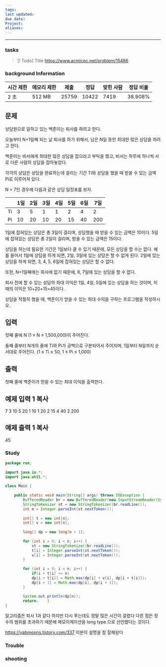 ```yaml
---
tags: 
last updated: 
due date: 
Project: 
aliases:
---
```

--- 
### tasks

> [! Todo] Title
> https://www.acmicpc.net/problem/15486

### background Information

|시간 제한|메모리 제한|제출|정답|맞힌 사람|정답 비율|
|---|---|---|---|---|---|
|2 초|512 MB|25759|10422|7419|38.908%|

## 문제

상담원으로 일하고 있는 백준이는 퇴사를 하려고 한다.

오늘부터 N+1일째 되는 날 퇴사를 하기 위해서, 남은 N일 동안 최대한 많은 상담을 하려고 한다.

백준이는 비서에게 최대한 많은 상담을 잡으라고 부탁을 했고, 비서는 하루에 하나씩 서로 다른 사람의 상담을 잡아놓았다.

각각의 상담은 상담을 완료하는데 걸리는 기간 Ti와 상담을 했을 때 받을 수 있는 금액 Pi로 이루어져 있다.

N = 7인 경우에 다음과 같은 상담 일정표를 보자.

||1일|2일|3일|4일|5일|6일|7일|
|---|---|---|---|---|---|---|---|
|Ti|3|5|1|1|2|4|2|
|Pi|10|20|10|20|15|40|200|

1일에 잡혀있는 상담은 총 3일이 걸리며, 상담했을 때 받을 수 있는 금액은 10이다. 5일에 잡혀있는 상담은 총 2일이 걸리며, 받을 수 있는 금액은 15이다.

상담을 하는데 필요한 기간은 1일보다 클 수 있기 때문에, 모든 상담을 할 수는 없다. 예를 들어서 1일에 상담을 하게 되면, 2일, 3일에 있는 상담은 할 수 없게 된다. 2일에 있는 상담을 하게 되면, 3, 4, 5, 6일에 잡혀있는 상담은 할 수 없다.

또한, N+1일째에는 회사에 없기 때문에, 6, 7일에 있는 상담을 할 수 없다.

퇴사 전에 할 수 있는 상담의 최대 이익은 1일, 4일, 5일에 있는 상담을 하는 것이며, 이때의 이익은 10+20+15=45이다.

상담을 적절히 했을 때, 백준이가 얻을 수 있는 최대 수익을 구하는 프로그램을 작성하시오.

## 입력

첫째 줄에 N (1 ≤ N ≤ 1,500,000)이 주어진다.

둘째 줄부터 N개의 줄에 Ti와 Pi가 공백으로 구분되어서 주어지며, 1일부터 N일까지 순서대로 주어진다. (1 ≤ Ti ≤ 50, 1 ≤ Pi ≤ 1,000)

## 출력

첫째 줄에 백준이가 얻을 수 있는 최대 이익을 출력한다.

## 예제 입력 1 복사

7
3 10
5 20
1 10
1 20
2 15
4 40
2 200

## 예제 출력 1 복사

45

### Study

```Java
package run;  
  
import java.io.*;  
import java.util.*;  
  
class Main {  
  
    public static void main(String[] args) throws IOException {  
        BufferedReader br = new BufferedReader(new InputStreamReader(System.in));  
        StringTokenizer st = new StringTokenizer(br.readLine());  
        int n = Integer.parseInt(st.nextToken());  
  
        int[] t = new int[n];  
        int[] v = new int[n];  
  
        long[] dp = new long[n + 1];  
  
        for (int i = 0; i < n; i++) {  
            st = new StringTokenizer(br.readLine());  
            t[i] = Integer.parseInt(st.nextToken());  
            v[i] = Integer.parseInt(st.nextToken());  
        }  
  
        for (int i = 0; i < n; i++) {  
            if(i + t[i] <= n)  
            dp[i + t[i]] = Math.max(dp[i] + v[i], dp[i + t[i]]);  
            dp[i + 1] = Math.max(dp[i], dp[i + 1]);  
        }  
  
        System.out.println(dp[n]);  
        return;    }  
}
```

알고리즘은 퇴사 1과 같다 하지만 다시 푸는데도 정말 많은 시간이 걸렸다 다른 점은 정수의 범위를 초과하기 때문에 메모이제이션을 long type 으로 선언했다는 것이다.

https://yabmoons.tistory.com/337 이분이 설명을 참 잘해놨다

### Trouble





### shooting
